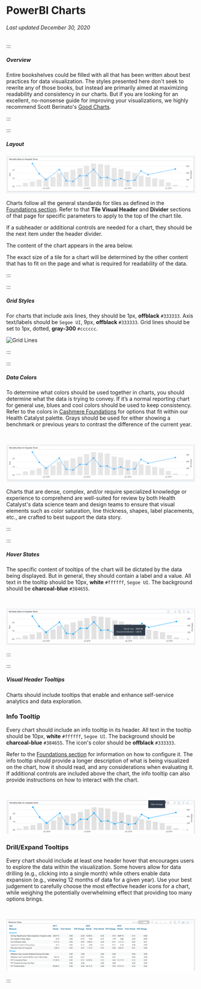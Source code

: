 # PowerBI Charts

###### Last updated December 30, 2020

:::

##### Overview

Entire bookshelves could be filled with all that has been written about best practices for data visualization. The styles presented here don't seek to rewrite any of those books, but instead are primarily aimed at maximizing readability and consistency in our charts. But if you are looking for an excellent, no-nonsense guide for improving your visualizations, we highly recommend Scott Berinato's [Good Charts](http://a.co/9uDIcKr).

:::

:::

##### Layout

![Chart Example](./assets/analytics/powerbi/pbi-chart-colors.png "Chart Example")

Charts follow all the general standards for tiles as defined in the [Foundations section](/analytics/powerbi-foundations).
Refer to that **Tile Visual Header** and **Divider** sections of that page for specific parameters to apply to the top of the chart tile.

If a subheader or additional controls are needed for a chart, they should be the next item under the header divider.

The content of the chart appears in the area below.

The exact size of a tile for a chart will be determined by the other content that has to fit on the page and what is required for readability of the data.

:::

:::

##### Grid Styles

For charts that include axis lines, they should be 1px, **offblack** `#333333`.
Axis text/labels should be `Segoe UI`, 9px, **offblack** `#333333`.
Grid lines should be set to 1px, dotted, **gray-300** `#cccccc`.

![Grid Lines](./assets/analytics/powerbi/pbi-subheader.png "Grid Lines")

:::

:::

##### Data Colors

To determine what colors should be used together in charts, you should determine what the data is trying to convey. If it’s a normal reporting chart for general use, blues and cool colors should be used to keep consistency. Refer to the colors in [Cashmere Foundations](/foundations/color) for options that fit within our Health Catalyst palette. Grays should be used for either showing a benchmark or previous years to contrast the difference of the current year.

<div style="text-align:center"><br>

![data colors](/assets/analytics/powerbi/pbi-chart-colors.png "Power BI Chart")

</div>

Charts that are dense, complex, and/or require specialized knowledge or experience to comprehend are well-suited for review by both Health Catalyst's data science team and design teams to ensure that visual elements such as color saturation, line thickness, shapes, label placements, etc., are crafted to best support the data story. 

:::

:::

##### Hover States

The specific content of tooltips of the chart will be dictated by the data being displayed.
But in general, they should contain a label and a value.
All text in the tooltip should be 10px, **white** `#ffffff`, `Segoe UI`.
The background should be **charcoal-blue** `#384655`.

<div style="text-align:center"><br>

![Chart Tooltips](./assets/analytics/powerbi/pbi-tooltip.png "Chart Tooltips")
</div>

:::

:::

##### Visual Header Tooltips

Charts should include tooltips that enable and enhance self-service analytics and data exploration. 

### Info Tooltip

Every chart should include an info tooltip in its header. 
All text in the tooltip should be 10px, **white** `#ffffff`, `Segoe UI`.
The background should be **charcoal-blue** `#384655`. The icon's color should be **offblack** `#333333`.

Refer to the [Foundations section](/analytics/powerbi-foundations) for information on how to configure it.
The info tooltip should provide a longer description of what is being visualized on the chart, how it should read, and any considerations when evaluating it.
If additional controls are included above the chart, the info tooltip can also provide instructions on how to interact with the chart.

<div style="text-align:center"><br>

![Info Tooltips](./assets/analytics/powerbi/pbi-info.png "Info Tooltips")
</div>

### Drill/Expand Tooltips

Every chart should include at least one header hover that encourages users to explore the data within the visualization. Some hovers allow for data drilling (e.g., clicking into a single month) while others enable data expansion (e.g., viewing 12 months of data for a given year). Use your best judgement to carefully choose the most effective header icons for a chart, while weighing the potentially overwhelming effect that providing too many options brings. 

<div style="text-align:center"><br>

![Drill Tooltips](./assets/analytics/powerbi/pbi-drilldown-on.png "Drill Tooltips")
</div>

:::

